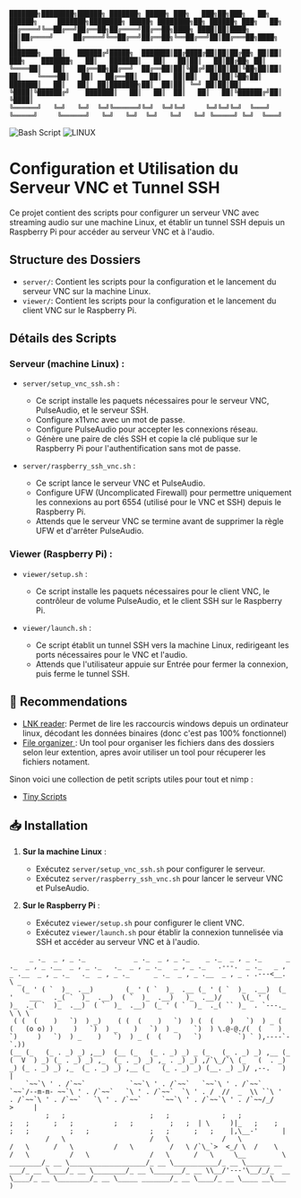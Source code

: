 
```
███████╗████████╗██████╗ ███████╗ █████╗ ███╗   ███╗██╗███╗   ██╗ ██████╗     ███████╗████████╗ █████╗ ████████╗██╗ ██████╗ ███╗   ██╗
██╔════╝╚══██╔══╝██╔══██╗██╔════╝██╔══██╗████╗ ████║██║████╗  ██║██╔════╝     ██╔════╝╚══██╔══╝██╔══██╗╚══██╔══╝██║██╔═══██╗████╗  ██║
███████╗   ██║   ██████╔╝█████╗  ███████║██╔████╔██║██║██╔██╗ ██║██║  ███╗    ███████╗   ██║   ███████║   ██║   ██║██║   ██║██╔██╗ ██║
╚════██║   ██║   ██╔══██╗██╔══╝  ██╔══██║██║╚██╔╝██║██║██║╚██╗██║██║   ██║    ╚════██║   ██║   ██╔══██║   ██║   ██║██║   ██║██║╚██╗██║
███████║   ██║   ██║  ██║███████╗██║  ██║██║ ╚═╝ ██║██║██║ ╚████║╚██████╔╝    ███████║   ██║   ██║  ██║   ██║   ██║╚██████╔╝██║ ╚████║
╚══════╝   ╚═╝   ╚═╝  ╚═╝╚══════╝╚═╝  ╚═╝╚═╝     ╚═╝╚═╝╚═╝  ╚═══╝ ╚═════╝     ╚══════╝   ╚═╝   ╚═╝  ╚═╝   ╚═╝   ╚═╝ ╚═════╝ ╚═╝  ╚═══╝
```

![Bash Script](https://img.shields.io/badge/script-bash-green) 
![LINUX](https://img.shields.io/badge/Debian-LINUX-orange)

# Configuration et Utilisation du Serveur VNC et Tunnel SSH

Ce projet contient des scripts pour configurer un serveur VNC avec streaming audio sur une machine Linux, et établir un tunnel SSH depuis un Raspberry Pi pour accéder au serveur VNC et à l'audio.

## Structure des Dossiers

- `server/`: Contient les scripts pour la configuration et le lancement du serveur VNC sur la machine Linux.
- `viewer/`: Contient les scripts pour la configuration et le lancement du client VNC sur le Raspberry Pi.

## Détails des Scripts

### Serveur (machine Linux) :

- `server/setup_vnc_ssh.sh` :
  - Ce script installe les paquets nécessaires pour le serveur VNC, PulseAudio, et le serveur SSH.
  - Configure x11vnc avec un mot de passe.
  - Configure PulseAudio pour accepter les connexions réseau.
  - Génère une paire de clés SSH et copie la clé publique sur le Raspberry Pi pour l'authentification sans mot de passe.

- `server/raspberry_ssh_vnc.sh` :
  - Ce script lance le serveur VNC et PulseAudio.
  - Configure UFW (Uncomplicated Firewall) pour permettre uniquement les connexions au port 6554 (utilisé pour le VNC et SSH) depuis le Raspberry Pi.
  - Attends que le serveur VNC se termine avant de supprimer la règle UFW et d'arrêter PulseAudio.

### Viewer (Raspberry Pi) :

- `viewer/setup.sh` :
  - Ce script installe les paquets nécessaires pour le client VNC, le contrôleur de volume PulseAudio, et le client SSH sur le Raspberry Pi.

- `viewer/launch.sh` :
  - Ce script établit un tunnel SSH vers la machine Linux, redirigeant les ports nécessaires pour le VNC et l'audio.
  - Attends que l'utilisateur appuie sur Entrée pour fermer la connexion, puis ferme le tunnel SSH.


## 💎 Recommendations  

- [LNK reader](https://github.com/SECRET-GUEST/windows_link_reader): Permet de lire les raccourcis windows depuis un ordinateur linux, décodant les données binaires (donc c'est pas 100% fonctionnel)
- [File organizer ](https://github.com/SECRET-GUEST/file_organizer) : Un tool pour organiser les fichiers dans des dossiers selon leur extention, apres avoir utiliser un tool pour récuperer les fichiers notament.

Sinon voici une collection de petit scripts utiles pour tout et nimp :
- [Tiny Scripts](https://github.com/SECRET-GUEST/tiny-scripts)


## 📥 Installation

1. **Sur la machine Linux** :
   - Exécutez `server/setup_vnc_ssh.sh` pour configurer le serveur.
   - Exécutez `server/raspberry_ssh_vnc.sh` pour lancer le serveur VNC et PulseAudio.

2. **Sur le Raspberry Pi** :
   - Exécutez `viewer/setup.sh` pour configurer le client VNC.
   - Exécutez `viewer/launch.sh` pour établir la connexion tunnelisée via SSH et accéder au serveur VNC et à l'audio.



```
     _ ._  _ , _ ._            _ ._  _ , _ ._    _ ._  _ , _ ._      _ ._  _ , _ .__  _ , _ ._   ._  _ , _ ._   _ , _ ._   .---.  _ ._   _ , _ .__  _ , _ ._   ._  _ , _ ._      _ ._  _ , _ .__  _ , _ . .---<__. \ _
   (_ ' ( `  )_  .__)        (_ ' ( `  )_  .__ (_ ' ( `  )_  .__)  (_ '    ___   ._( `  )_  .__)  ( `  )_  .__)   )_  .__)/     \(_ ' (    )_  ._( `  )_  .__)  ( `  )_  .__)  (_ ' ( `  )_  ._( `` )_  . `---._  \ \ \
 ( (  (    )   `)  ) _)    ( (  (    )   `)  ) (  (    )   `)  ) _ (  (   (o o) )     )   `)  ) _    )   `)  ) _    `)  ) \.@-@./(  (    )   `)     )   `)  ) _    )   `)  ) _ (  (    )   `)         `) ` ),----`- `.))  
(__ (_   (_ . _) _) ,__)  (__ (_   (_ . _) _) _ (_   (_ . _) _) ,__ (_   (  V  ) _) (_ . _) _) ,_  (_ . _) _) ,_ . _) _) ,/`\_/`\ (_   (  . _) _) (_ . _) _) ,_  (_ . _) _) ,__ (_   (_ . _) _) (__. _) _)/ ,--.   )  |
    `~~`\ ' . /`~~`           `~~`\ ' . /`~~`   `~~`\ ' . /`~~`     `~~`/--m-m- ~~`\ ' . /`~~`   `\ ' . /`~~`  `\ ' . /  //  _  \\ ``\ '  . /`~~`\ ' . /`~~`   `\ ' . /`~~`     `~~`\ ' . /`~~`\ ' . /`~~/_/    >     |
         ;   ;                     ;   ;             ;   ;               ;   ;      ;   ;          ;   ;         ;   ;  | \     )|_   ;    ;      ;   ;          ;   ;               ;   ;      ;   ;    |,\__-'      |
         /   \                     /   \             /   \               /   \      /   \          /   \         /   \ /`\_`>  <_/ \  /    \      /   \          /   \               /   \      /   \     \__         \
________/_ __ \___________________/_ __ \___________/_ __ \______ __ ___/_ __ \____/_ __ \________/_ __ \_______/_ __ \\__/'---'\__/_/_  __ \____/_ __ \________/_ __ \_____ _______/_ __ \____/_ __ \____ __\___      )
```
